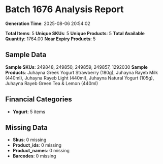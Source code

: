 # Batch 1676 Analysis Report

**Generation Time**: 2025-08-06 20:54:02

**Total Items**: 5
**Unique SKUs**: 5
**Unique Products**: 5
**Total Available Quantity**: 1764.00
**Near Expiry Products**: 5

## Sample Data
**Sample SKUs**: 249848, 249850, 249859, 249857, 1292030
**Sample Products**: Juhayna Greek Yogurt Strawberry (180g), Juhayna Rayeb Milk (440ml), Juhayna Rayeb Light (440ml), Juhayna Natural Yogurt (105g), Juhayna Rayeb Green Tea & Lemon (440ml)

## Financial Categories
- **Yogurt**: 5 items

## Missing Data
- **Skus**: 0 missing
- **Product_ids**: 0 missing
- **Product_names**: 0 missing
- **Barcodes**: 0 missing

